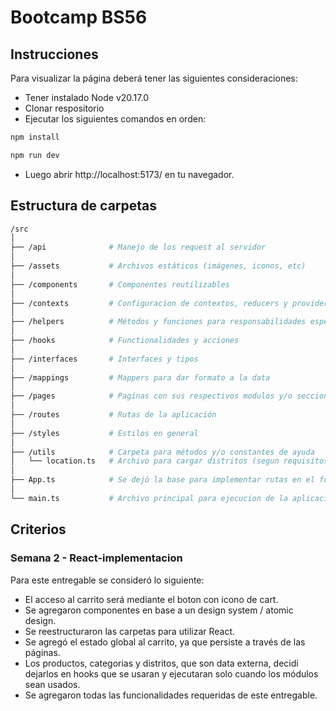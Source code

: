 # Bootcamp BS56

## Instrucciones

Para visualizar la página deberá tener las siguientes consideraciones:

- Tener instalado Node v20.17.0
- Clonar respositorio
- Ejecutar los siguientes comandos en orden:

```bash
npm install
```

```bash
npm run dev
```

- Luego abrir http://localhost:5173/ en tu navegador.

## Estructura de carpetas

```bash
/src
│
├── /api              # Manejo de los request al servidor
│
├── /assets           # Archivos estáticos (imágenes, iconos, etc)
│
├── /components       # Componentes reutilizables
│
├── /contexts         # Configuracion de contextos, reducers y providers para la app.
│
├── /helpers          # Métodos y funciones para responsabilidades específicas
│
├── /hooks            # Functionalidades y acciones
│
├── /interfaces       # Interfaces y tipos
│
├── /mappings         # Mappers para dar formato a la data
│
├── /pages            # Paginas con sus respectivos modulos y/o secciones.
│
├── /routes           # Rutas de la aplicación
│
├── /styles           # Estilos en general
│
├── /utils            # Carpeta para métodos y/o constantes de ayuda
│   └── location.ts   # Archivo para cargar distritos (segun requisitos de ppt)
│
├── App.ts            # Se dejó la base para implementar rutas en el futuro
│
└── main.ts           # Archivo principal para ejecucion de la aplicacion
```

## Criterios

### Semana 2 - React-implementacion

Para este entregable se consideró lo siguiente:

- El acceso al carrito será mediante el boton con icono de cart.
- Se agregaron componentes en base a un design system / atomic design.
- Se reestructuraron las carpetas para utilizar React.
- Se agregó el estado global al carrito, ya que persiste a través de las páginas.
- Los productos, categorias y distritos, que son data externa, decidí dejarlos en hooks que se usaran y ejecutaran solo cuando los módulos sean usados.
- Se agregaron todas las funcionalidades requeridas de este entregable.
